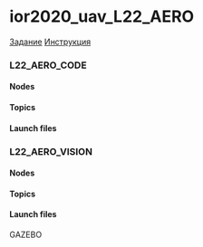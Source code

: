 # ior2020_uav_L22_AERO
[Задание](http://robolymp.ru/files/ior2020/ibpla/IOR2020_online_iUAV_final_regulations_v2.pdf)
[Инструкция](https://github.com/vas0x59/ior2020_uav_L22_AERO/blob/master/instruction.pdf)
### L22_AERO_CODE
#### Nodes

#### Topics

#### Launch files
### L22_AERO_VISION
#### Nodes

#### Topics

#### Launch files

GAZEBO
